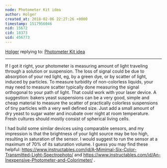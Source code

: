 ```yaml
---
node: Photometer Kit idea 
author: Holger
created_at: 2018-02-06 22:27:26 +0000
timestamp: 1517956046
nid: 15672
cid: 18373
uid: 456773
---
```




[Holger](../profile/Holger) replying to: [Photometer Kit idea ](../notes/programmer1200/02-03-2018/photometer-kit-idea)

----
If I got it right, your photometer is measuring amount of light traveling through a solution or suspension. The loss of signal could be due to absorption of your red light, eg, by a green dye, or by scatter of light, induced by particles. To measure turbidity of non-colorless liquids, your may need to measure scatter typically done measuring the signal orthogonal to your path of light. That could work with your laser device. 
A suggestion: bakers yeast suspensions can be a very good, simple and cheap material to measure the scatter of practically colorless suspensions of tiny particles with a very well defined size. Just add a small amount of dry yeast to sugar water and incubate over night at room temperature. Fresh cultures should mostly consist of spherical living cells.

I had build some similar devices using comparable sensors, and my impression is that the brightness of your light source may be too high, resulting in saturation of the sensor. I would suggest to run the sensor at a maximum of 70% of its saturation volume. 
I guess you may find these helpful: https://www.instructables.com/id/A-Mimimal-Six-Color-Transmitted-Light-Spectrophoto/ and https://www.instructables.com/id/An-Inexpensive-Photometer-and-Colorimeter/ .
